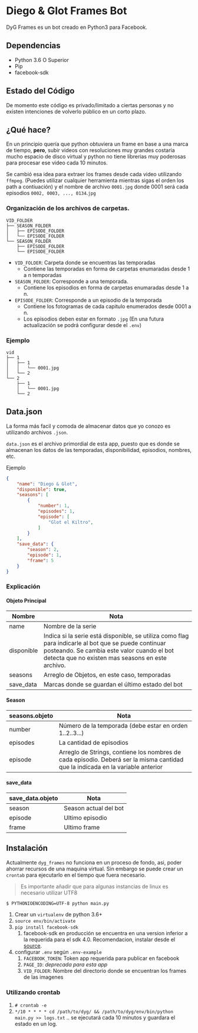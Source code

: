 # Diego & Glot Frames Bot
DyG Frames es un bot creado en Python3 para Facebook.

## Dependencias 
* Python 3.6 O Superior
* Pip
* facebook-sdk

## Estado del Código
De momento este código es privado/limitado a ciertas personas y no existen intenciones de volverlo público en un corto plazo.

## ¿Qué hace?
En un principio quería que python obtuviera un frame en base a una marca de tiempo, **pero**, subir videos con resoluciones muy grandes costaria mucho espacio de disco virtual y python no tiene librerias muy poderosas para procesar ese video cada 10 minutos.

Se cambió esa idea para extraer los frames desde cada video utilizando `ffmpeg`. (Puedes utilizar cualquier herramienta mientras sigas el orden los path a contiuación) y el nombre de archivo `0001.jpg` donde 0001 será cada episodios `0002, 0003, ..., 0134`.`jpg`

### Organización de los archivos de carpetas.
```
VID_FOLDER
├── SEASON_FOLDER
│   ├── EPISODE_FOLDER
│   └── EPISODE_FOLDER
└── SEASON_FOLDER
    ├── EPISODE_FOLDER
    └── EPISODE_FOLDER
```

* `VID_FOLDER`: Carpeta donde se encuentras las temporadas
  * Contiene las temporadas en forma de carpetas enumaradas desde 1 a n temporadas
* `SEASON_FOLDER`: Corresponde a una temporada.
  * Contiene los episodios en forma de carpetas enumaradas desde 1 a n.
* `EPISODE_FOLDER`: Corresponde a un episodio de la temporada
  * Contiene los fotogramas de cada capitulo enumerados desde 0001 a n.
  * Los episodios deben estar en formato `.jpg` (En una futura actualización se podrá configurar desde el `.env`)

### Ejemplo
```
vid
├── 1
│   ├── 1
│   │   └── 0001.jpg
│   └── 2
└── 2
    ├── 1
    │   └── 0001.jpg
    └── 2
```

## Data.json
La forma más facil y comoda de almacenar datos que yo conozo es utilizando archivos `.json`.

`data.json` es el archivo primordial de esta app, puesto que es donde se almacenan los datos de las temporadas, disponibilidad, episodios, nombres, etc.

Ejemplo
```json
{
    "name": "Diego & Glot",
    "disponible": true,
    "seasons": [
        {
            "number": 1,
            "episodes": 1,
            "episode": [
                "Glot el Kiltro",
            ]
        }
    ],
    "save_data": {
        "season": 2,
        "episode": 1,
        "frame": 5
    }
}
```
### Explicación
#### Objeto Principal
| Nombre | Nota |
|---   | ---   |
| name | Nombre de la serie |
| disponible | Indica si la serie está disponible, se utiliza como flag para indicarle al bot que se puede continuar posteando. Se cambia este valor cuando el bot detecta que no existen mas seasons en este archivo. |
| seasons | Arreglo de Objetos, en este caso, temporadas  |
| save_data | Marcas donde se guardan el último estado del bot  |
#### Season
| seasons.objeto | Nota |
|---   | ---   |
| number | Número de la temporada (debe estar en orden 1..2..3...)|
| episodes  | La cantidad de episodios |
| episode | Arreglo de Strings, contiene los nombres de cada episodio. Deberá ser la misma cantidad que la indicada en la variable anterior |

#### save_data
| save_data.objeto | Nota |
|---   | ---   |
| season | Season actual del bot |
| episode | Ultimo episodio  |
| frame | Ultimo frame  |

## Instalación
Actualmente `dyg_frames` no funciona en un proceso de fondo, asi, poder ahorrar recursos de una maquina virtual. Sin embargo se puede crear un `crontab` para ejecutarlo en el tiempo que fuera necesario.

> Es importante añadir que para algunas instancias de linux es necesario utilizar UTF8

```shell
$ PYTHONIOENCODING=UTF-8 python main.py
```

1. Crear un `virtualenv` de python 3.6+
2. `source env/bin/activate`
3. `pip install facebook-sdk`
   1. facebook-sdk en producción se encuentra en una version inferior a la requerida para el sdk 4.0. Recomendacion, instalar desde el [source](https://facebook-sdk.readthedocs.io/en/latest/install.html).
4. configurar `.env` según `.env-example`
   1. `FACEBOOK_TOKEN`: Token app requerida para publicar en facebook
   2. `PAGE_ID`: _deprecada para esta app_
   3. `VID_FOLDER`: Nombre del directorio donde se encuentran los frames de las imagenes

### Utilizando crontab 
1. `# crontab -e`
2. `*/10 * * * * cd /path/to/dyg/ && /path/to/dyg/env/bin/python main.py >> logs.txt` .. se ejecutará cada 10 minutos y guardara el estado en un log.